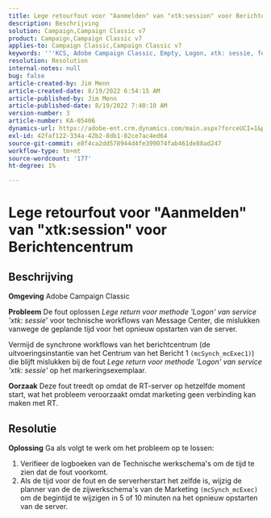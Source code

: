 ```yaml
---
title: Lege retourfout voor "Aanmelden" van "xtk:session" voor Berichtencentrum
description: Beschrijving
solution: Campaign,Campaign Classic v7
product: Campaign,Campaign Classic v7
applies-to: Campaign Classic,Campaign Classic v7
keywords: '''KCS, Adobe Campaign Classic, Empty, Logon, xtk: sessie, fout, berichtcentrum, technische workflow"'
resolution: Resolution
internal-notes: null
bug: false
article-created-by: Jim Menn
article-created-date: 8/19/2022 6:54:15 AM
article-published-by: Jim Menn
article-published-date: 8/19/2022 7:40:10 AM
version-number: 3
article-number: KA-05406
dynamics-url: https://adobe-ent.crm.dynamics.com/main.aspx?forceUCI=1&pagetype=entityrecord&etn=knowledgearticle&id=bccbb0bb-8b1f-ed11-b83e-0022480866ad
exl-id: 42faf122-334a-42b2-8db1-82ce7ac4ed64
source-git-commit: e8f4ca2dd578944d4fe399074fab461de88ad247
workflow-type: tm+mt
source-wordcount: '177'
ht-degree: 1%

---
```


# Lege retourfout voor &quot;Aanmelden&quot; van &quot;xtk:session&quot; voor Berichtencentrum

## Beschrijving


<b>Omgeving</b>
Adobe Campaign Classic

<b>Probleem</b>
De fout oplossen *Lege return voor methode &#39;Logon&#39; van service &#39;xtk: sessie*&#39; voor technische workflows van Message Center, die mislukken vanwege de geplande tijd voor het opnieuw opstarten van de server.

Vermijd de synchrone workflows van het berichtcentrum (de uitvoeringsinstantie van het Centrum van het Bericht 1 `(mcSynch_mcExec1)`) die blijft mislukken bij de fout *Lege return voor methode &#39;Logon&#39; van service &#39;xtk: sessie&#39;* op het markeringsexemplaar.

<b>Oorzaak</b>
Deze fout treedt op omdat de RT-server op hetzelfde moment start, wat het probleem veroorzaakt omdat marketing geen verbinding kan maken met RT.


## Resolutie


<b>Oplossing</b>
Ga als volgt te werk om het probleem op te lossen:

1. Verifieer de logboeken van de Technische werkschema&#39;s om de tijd te zien dat de fout voorkomt.
2. Als de tijd voor de fout en de serverherstart het zelfde is, wijzig de planner van de de zijwerkschema&#39;s van de Marketing `(mcSynch_mcExec)` om de begintijd te wijzigen in 5 of 10 minuten na het opnieuw opstarten van de server.

